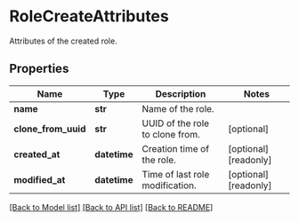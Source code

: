 # RoleCreateAttributes

Attributes of the created role.

## Properties

| Name                | Type         | Description                     | Notes                 |
| ------------------- | ------------ | ------------------------------- | --------------------- |
| **name**            | **str**      | Name of the role.               |
| **clone_from_uuid** | **str**      | UUID of the role to clone from. | [optional]            |
| **created_at**      | **datetime** | Creation time of the role.      | [optional] [readonly] |
| **modified_at**     | **datetime** | Time of last role modification. | [optional] [readonly] |

[[Back to Model list]](README.md#documentation-for-models) [[Back to API list]](README.md#documentation-for-api-endpoints) [[Back to README]](README.md)
